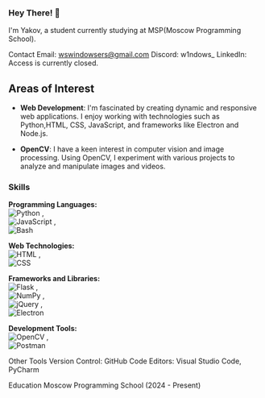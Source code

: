 ### Hey There! 👋

I'm Yakov, a  student currently studying at MSP(Moscow Programming School).

Contact
Email: wswindowsers@gmail.com
Discord: w1ndows_
LinkedIn: Access is currently closed.

## Areas of Interest
- **Web Development**: I'm fascinated by creating dynamic and responsive web applications. I enjoy working with technologies such as Python,HTML, CSS, JavaScript, and frameworks like Electron and Node.js.

- **OpenCV**: I have a keen interest in computer vision and image processing. Using OpenCV, I experiment with various projects to analyze and manipulate images and videos.

### Skills

**Programming Languages:**  
![Python](https://img.shields.io/badge/Python-3.10-blue?style=flat-square&logo=python&logoColor=white)  ,  
![JavaScript](https://img.shields.io/badge/JavaScript-F7DF1E?style=flat-square&logo=javascript&logoColor=black)  ,  
![Bash](https://img.shields.io/badge/Bash-4EAA25?style=flat-square&logo=gnubash&logoColor=white)

**Web Technologies:**  
![HTML](https://img.shields.io/badge/HTML-E34F26?style=flat-square&logo=html5&logoColor=white)  ,  
![CSS](https://img.shields.io/badge/CSS-1572B6?style=flat-square&logo=css3&logoColor=white)

**Frameworks and Libraries:**  
![Flask](https://img.shields.io/badge/Flask-Black?style=flat-square&logo=flask&logoColor=white)  ,  
![NumPy](https://img.shields.io/badge/NumPy-013243?style=flat-square&logo=numpy&logoColor=white)  ,  
![jQuery](https://img.shields.io/badge/jQuery-0769AD?style=flat-square&logo=jquery&logoColor=white)  ,  
![Electron](https://img.shields.io/badge/Electron-2C2C2C?style=flat-square&logo=electron&logoColor=white)

**Development Tools:**  
![OpenCV](https://img.shields.io/badge/OpenCV-5C3EE8?style=flat-square&logo=opencv&logoColor=white)  ,  
![Postman](https://img.shields.io/badge/Postman-FBA919?style=flat-square&logo=postman&logoColor=white)

Other Tools
Version Control: GitHub
Code Editors: Visual Studio Code, PyCharm

Education
Moscow Programming School (2024 - Present)


